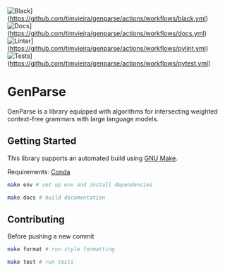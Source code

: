 ![Black](https://github.com/timvieira/genparse/actions/workflows/black.yml/badge.svg)](https://github.com/timvieira/genparse/actions/workflows/black.yml)
![Docs](https://github.com/timvieira/genparse/actions/workflows/docs.yml/badge.svg)](https://github.com/timvieira/genparse/actions/workflows/docs.yml)
![Linter](https://github.com/timvieira/genparse/actions/workflows/pylint.yml/badge.svg)](https://github.com/timvieira/genparse/actions/workflows/pylint.yml)
![Tests](https://github.com/timvieira/genparse/actions/workflows/pytest.yml/badge.svg)](https://github.com/timvieira/genparse/actions/workflows/pytest.yml)

GenParse
========

GenParse is a library equipped with algorithms for intersecting weighted
context-free grammars with large language models.

## Getting Started

This library supports an automated build using [GNU Make](https://www.gnu.org/software/make/).

Requirements: [Conda](https://docs.anaconda.com/free/miniconda/)

```bash
make env # set up env and install dependencies
```

```bash
make docs # build documentation
```

## Contributing

Before pushing a new commit

```bash
make format # run style formatting
```

```bash
make test # run tests
```
